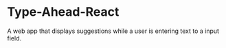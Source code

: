 # Type-Ahead-React
A web app that displays suggestions while a user is entering text to a input field.
